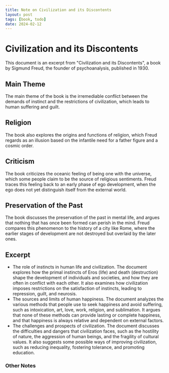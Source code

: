```yaml
---
title: Note on Civilization and its Discontents
layout: post
tags: [book, todo]
date: 2024-02-12
---
```


# Civilization and its Discontents

This document is an excerpt from "Civilization and its Discontents", a book by Sigmund Freud, the founder of psychoanalysis, published in 1930.

## Main Theme

The main theme of the book is the irremediable conflict between the demands of instinct and the restrictions of civilization, which leads to human suffering and guilt.

## Religion

The book also explores the origins and functions of religion, which Freud regards as an illusion based on the infantile need for a father figure and a cosmic order.

## Criticism

The book criticizes the oceanic feeling of being one with the universe, which some people claim to be the source of religious sentiments. Freud traces this feeling back to an early phase of ego development, when the ego does not yet distinguish itself from the external world.

## Preservation of the Past

The book discusses the preservation of the past in mental life, and argues that nothing that has once been formed can perish in the mind. Freud compares this phenomenon to the history of a city like Rome, where the earlier stages of development are not destroyed but overlaid by the later ones.

## Excerpt

- The role of instincts in human life and civilization. The document explores how the primal instincts of Eros (life)
  and death (destruction) shape the development of individuals and societies, and how they are often in conflict with
  each other. It also examines how civilization imposes restrictions on the satisfaction of instincts, leading to
  repression, guilt, and neurosis.
- The sources and limits of human happiness. The document analyzes the various methods that people use to seek happiness
  and avoid suffering, such as intoxication, art, love, work, religion, and sublimation. It argues that none of these
  methods can provide lasting or complete happiness, and that happiness is always relative and dependent on external
  factors.
- The challenges and prospects of civilization. The document discusses the difficulties and dangers that civilization
  faces, such as the hostility of nature, the aggression of human beings, and the fragility of cultural values. It also
  suggests some possible ways of improving civilization, such as reducing inequality, fostering tolerance, and promoting
  education.

### Other Notes